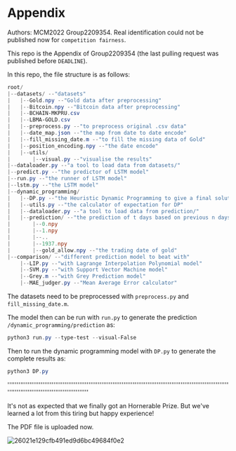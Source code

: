 # Appendix
Authors: MCM2022 Group2209354. Real identification could not be published now for `competition fairness`.

This repo is the Appendix of Group2209354 (the last pulling request was published before `DEADLINE`).

In this repo, the file structure is as follows:

```Powershell
root/
|--datasets/ --"datasets"
|	|--Gold.npy --"Gold data after preprocessing"
|	|--Bitcoin.npy --"Bitcoin data after preprocessing"
|	|--BCHAIN-MKPRU.csv
|	|--LBMA-GOLD.csv
|	|--preprocess.py --"to preprocess original .csv data"
|	|--date_map.json --"the map from date to date encode"
|	|--fill_missing_date.m --"to fill the missing data of Gold"
|	|--position_encoding.npy --"the date encode"
|	|--utils/
|		|--visual.py --"visualise the results"
|--dataloader.py --"a tool to load data from datasets/"
|--predict.py --"the predictor of LSTM model"
|--run.py --"the runner of LSTM model"
|--lstm.py --"the LSTM model"
|--dynamic_programming/
|	|--DP.py --"the Heuristic Dynamic Programming to give a final solution"
|	|--utils.py --"the calculator of expectation for DP"
|	|--dataloader.py --"a tool to load data from prediction/"
|	|--prediction/ --"the prediction of t days based on previous n days"
|		|--0.npy
|		|--1.npy
|		|--..
|		|--1937.npy
|		|--gold_allow.npy --"the trading date of gold"
|--comparison/ --"different prediction model to beat with"
	|--LIP.py --"with Lagrange Interpolation Polynomial model"
	|--SVM.py --"with Support Vector Machine model"
	|--Grey.m --"with Grey Prediction model" 
	|--MAE_judger.py --"Mean Average Error calculator"
```

The datasets need to be preprocessed with `preprocess.py` and `fill_missing_date.m`.

The model then can be run with `run.py` to generate the prediction `/dynamic_programming/prediction` as:

```powershell
python3 run.py --type-test --visual-False
```

 Then to run the dynamic programming model with `DP.py` to generate the complete results as:

```powershell
python3 DP.py
```

''''''''''''''''''''''''''''''''''''''''''''''''''''''''''''''''''''''''''''''''''''''''''''''''''''''''''''''''''''''''''''''''''''''''''''''''''''''''''''''''''''

It's not as expected that we finally got an Hornerable Prize. But we've learned a lot from this tiring but happy experience!

The PDF file is uploaded now.

![26021e129cfb491ed9d6bc49684f0e2](https://user-images.githubusercontent.com/79912692/167284576-8d8da925-3a31-4d8b-b2f5-2aff95179f30.png)
